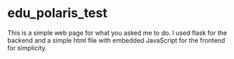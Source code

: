 # edu_polaris_test

This is a simple web page for what you asked me to do. 
I used flask for the backend and a simple html file with embedded JavaScript for the frontend for simplicity.
